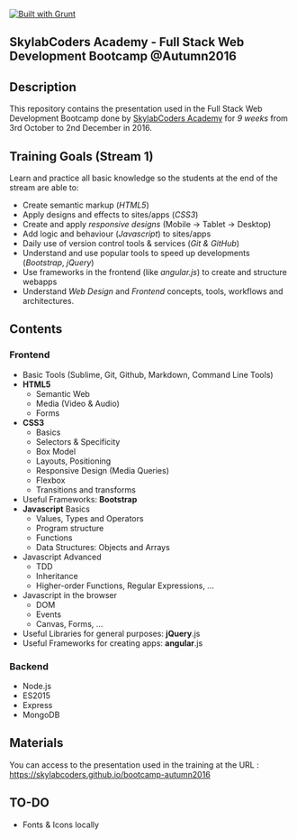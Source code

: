 [![Built with Grunt](https://cdn.gruntjs.com/builtwith.png)](http://gruntjs.com/)

## SkylabCoders Academy - Full Stack Web Development Bootcamp @Autumn2016

## Description ##

This repository contains the presentation used in the Full Stack Web Development Bootcamp done by [SkylabCoders Academy](http://www.skylabcoders.com/es/) for _9 weeks_ from 3rd October to 2nd December in 2016.

## Training Goals (Stream 1) ##

Learn and practice all basic knowledge so the students at the end of the stream are able to:

- Create semantic markup (_HTML5_)
- Apply designs and effects to sites/apps (_CSS3_)
- Create and apply _responsive designs_ (Mobile -> Tablet -> Desktop)
- Add logic and behaviour (_Javascript_) to sites/apps
- Daily use of version control tools & services (_Git & GitHub_)
- Understand and use popular tools to speed up developments (_Bootstrap_, _jQuery_)
- Use frameworks in the frontend (like _angular.js_) to create and structure webapps
- Understand _Web Design_ and _Frontend_ concepts, tools, workflows and architectures.

## Contents ##

### Frontend

- Basic Tools (Sublime, Git, Github, Markdown, Command Line Tools)
- **HTML5**
    + Semantic Web
    + Media (Video & Audio) 
    + Forms
- **CSS3**
    + Basics    
    + Selectors & Specificity
    + Box Model 
    + Layouts, Positioning
    + Responsive Design (Media Queries)
    + Flexbox
    + Transitions and transforms
- Useful Frameworks: **Bootstrap**
- **Javascript** Basics
    + Values, Types and Operators
    + Program structure
    + Functions
    + Data Structures: Objects and Arrays
- Javascript Advanced
    + TDD
    + Inheritance
    + Higher-order Functions, Regular Expressions, ...
- Javascript in the browser
    + DOM
    + Events
    + Canvas, Forms, ...
- Useful Libraries for general purposes: **jQuery**.js
- Useful Frameworks for creating apps: **angular**.js

### Backend

- Node.js
- ES2015
- Express
- MongoDB

## Materials ##

You can access to the presentation used in the training at the URL : https://skylabcoders.github.io/bootcamp-autumn2016

## TO-DO ##

- Fonts & Icons locally